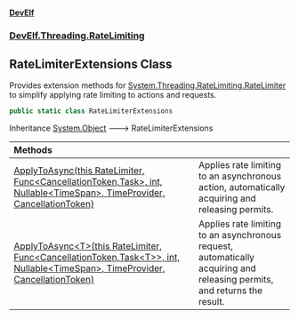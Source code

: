 #### [DevElf](README.md 'README')
### [DevElf\.Threading\.RateLimiting](DevElf.Threading.RateLimiting.md 'DevElf\.Threading\.RateLimiting')

## RateLimiterExtensions Class

Provides extension methods for [System\.Threading\.RateLimiting\.RateLimiter](https://learn.microsoft.com/en-us/dotnet/api/system.threading.ratelimiting.ratelimiter 'System\.Threading\.RateLimiting\.RateLimiter') to simplify applying
rate limiting to actions and requests\.

```csharp
public static class RateLimiterExtensions
```

Inheritance [System\.Object](https://learn.microsoft.com/en-us/dotnet/api/system.object 'System\.Object') &#129106; RateLimiterExtensions

| Methods | |
| :--- | :--- |
| [ApplyToAsync\(this RateLimiter, Func&lt;CancellationToken,Task&gt;, int, Nullable&lt;TimeSpan&gt;, TimeProvider, CancellationToken\)](RateLimiterExtensions.ApplyToAsync.md#DevElf.Threading.RateLimiting.RateLimiterExtensions.ApplyToAsync(thisSystem.Threading.RateLimiting.RateLimiter,System.Func_System.Threading.CancellationToken,System.Threading.Tasks.Task_,int,System.Nullable_System.TimeSpan_,System.TimeProvider,System.Threading.CancellationToken) 'DevElf\.Threading\.RateLimiting\.RateLimiterExtensions\.ApplyToAsync\(this System\.Threading\.RateLimiting\.RateLimiter, System\.Func\<System\.Threading\.CancellationToken,System\.Threading\.Tasks\.Task\>, int, System\.Nullable\<System\.TimeSpan\>, System\.TimeProvider, System\.Threading\.CancellationToken\)') | Applies rate limiting to an asynchronous action, automatically acquiring and releasing permits\. |
| [ApplyToAsync&lt;T&gt;\(this RateLimiter, Func&lt;CancellationToken,Task&lt;T&gt;&gt;, int, Nullable&lt;TimeSpan&gt;, TimeProvider, CancellationToken\)](RateLimiterExtensions.ApplyToAsync.md#DevElf.Threading.RateLimiting.RateLimiterExtensions.ApplyToAsync_T_(thisSystem.Threading.RateLimiting.RateLimiter,System.Func_System.Threading.CancellationToken,System.Threading.Tasks.Task_T__,int,System.Nullable_System.TimeSpan_,System.TimeProvider,System.Threading.CancellationToken) 'DevElf\.Threading\.RateLimiting\.RateLimiterExtensions\.ApplyToAsync\<T\>\(this System\.Threading\.RateLimiting\.RateLimiter, System\.Func\<System\.Threading\.CancellationToken,System\.Threading\.Tasks\.Task\<T\>\>, int, System\.Nullable\<System\.TimeSpan\>, System\.TimeProvider, System\.Threading\.CancellationToken\)') | Applies rate limiting to an asynchronous request, automatically acquiring and releasing permits, and returns the result\. |
